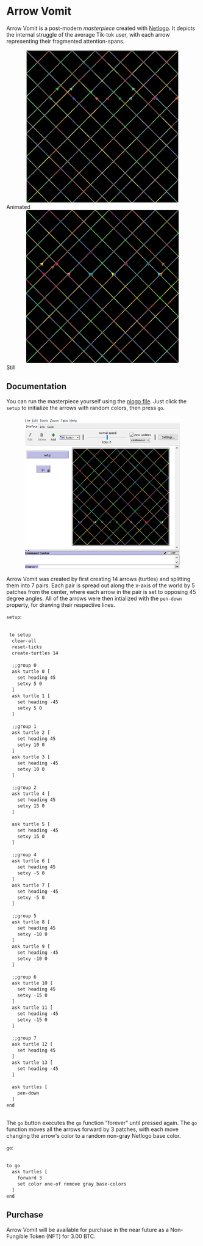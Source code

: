 # Arrow Vomit
Arrow Vomit is a post-modern *masterpiece* created with [Netlogo](https://ccl.northwestern.edu/netlogo/). It depicts the internal struggle of the average Tik-tok user, with each arrow representing their fragmented attention-spans. 


<div style="text-align:center"><img src="https://github.com/G-Justin/ALT-Cellular-Automata/blob/master/arrow_vomit.gif" height="400" /></div>
Animated

<div style="text-align:center"><img src="https://github.com/G-Justin/ALT-Cellular-Automata/blob/master/arrow_vomit%20view.png" height="400" /></div>
Still

## Documentation
You can run the masterpiece yourself using the [nlogo file](https://github.com/G-Justin/ALT-Cellular-Automata/blob/master/arrow_vomit.nlogo). Just click the `setup` to initialize the arrows with random colors, then press `go`. 

<div style="text-align:center"><img src="https://github.com/G-Justin/ALT-Cellular-Automata/blob/master/Screenshot%202021-07-01%20182602.png" height="400" /></div>


Arrow Vomit was created by first creating 14 arrows (turtles) and splitting them into 7 pairs. Each pair is spread out along the x-axis of the world by 5 patches from the center, where each arrow in the pair is set to opposing 45 degree angles. All of the arrows were then intialized with the `pen-down` property, for drawing their respective lines.

`setup`:
<pre><code>
 to setup
  clear-all
  reset-ticks
  create-turtles 14

  ;;group 0
  ask turtle 0 [
    set heading 45
    setxy 5 0
  ]
  ask turtle 1 [
    set heading -45
    setxy 5 0
  ]

  ;;group 1
  ask turtle 2 [
    set heading 45
    setxy 10 0
  ]
  ask turtle 3 [
    set heading -45
    setxy 10 0
  ]

  ;;group 2
  ask turtle 4 [
    set heading 45
    setxy 15 0
  ]

  ask turtle 5 [
    set heading -45
    setxy 15 0
  ]

  ;;group 4
  ask turtle 6 [
    set heading 45
    setxy -5 0
  ]
  ask turtle 7 [
    set heading -45
    setxy -5 0
  ]

  ;;group 5
  ask turtle 8 [
    set heading 45
    setxy -10 0
  ]
  ask turtle 9 [
    set heading -45
    setxy -10 0
  ]

  ;;group 6
  ask turtle 10 [
    set heading 45
    setxy -15 0
  ]
  ask turtle 11 [
    set heading -45
    setxy -15 0
  ]

  ;;group 7
  ask turtle 12 [
    set heading 45
  ]
  ask turtle 13 [
    set heading -45
  ]
  
  ask turtles [
    pen-down
  ]
end

</pre></code>

The `go` button executes the `go` function "forever" until pressed again. The `go` function moves all the arrows forward by 3 patches, with each move changing the arrow's color to a random non-gray Netlogo base color.

`go`:
<pre><code>
to go
  ask turtles [
    forward 3
    set color one-of remove gray base-colors
  ]
end
</pre></code>

## Purchase
Arrow Vomit will be available for purchase in the near future as a Non-Fungible Token (NFT) for 3.00 BTC. 
